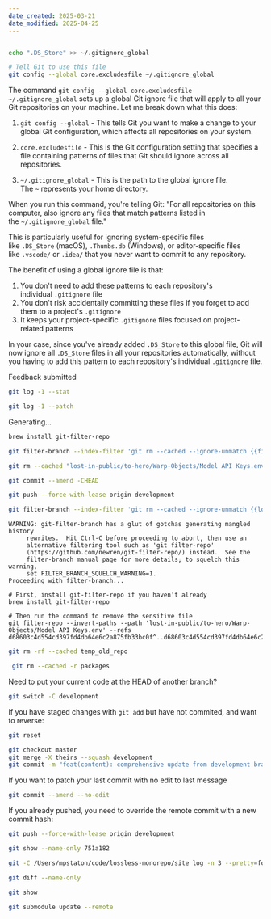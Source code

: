 ```yaml
---
date_created: 2025-03-21
date_modified: 2025-04-25
---
```


```bash

echo ".DS_Store" >> ~/.gitignore_global

# Tell Git to use this file 
git config --global core.excludesfile ~/.gitignore_global
```

The command `git config --global core.excludesfile ~/.gitignore_global` sets up a global Git ignore file that will apply to all your Git repositories on your machine. Let me break down what this does:

1. `git config --global` - This tells Git you want to make a change to your global Git configuration, which affects all repositories on your system.
    
2. `core.excludesfile` - This is the Git configuration setting that specifies a file containing patterns of files that Git should ignore across all repositories.
    
3. `~/.gitignore_global` - This is the path to the global ignore file. The `~` represents your home directory.
    

When you run this command, you're telling Git: "For all repositories on this computer, also ignore any files that match patterns listed in the `~/.gitignore_global` file."

This is particularly useful for ignoring system-specific files like `.DS_Store` (macOS), `.Thumbs.db` (Windows), or editor-specific files like `.vscode/` or `.idea/` that you never want to commit to any repository.

The benefit of using a global ignore file is that:

1. You don't need to add these patterns to each repository's individual `.gitignore` file
2. You don't risk accidentally committing these files if you forget to add them to a project's `.gitignore`
3. It keeps your project-specific `.gitignore` files focused on project-related patterns

In your case, since you've already added `.DS_Store` to this global file, Git will now ignore all `.DS_Store` files in all your repositories automatically, without you having to add this pattern to each repository's individual `.gitignore` file.

Feedback submitted

```bash
git log -1 --stat
```

```bash
git log -1 --patch
```

Generating...

```bash
brew install git-filter-repo
```

```bash
git filter-branch --index-filter 'git rm --cached --ignore-unmatch {{file_path}}' {{commit_hash}}^..{{commit_hash}}
```

```bash
git rm --cached "lost-in-public/to-hero/Warp-Objects/Model API Keys.env"
```

```bash
git commit --amend -CHEAD
```

```bash
git push --force-with-lease origin development
```


```bash
git filter-branch --index-filter 'git rm --cached --ignore-unmatch {{lost-in-public/to-hero/Warp-Objects/Model API Keys.env}}' {{d68603c4d554cd397fd4db64e6c2a875fb33bc0f}}^..{{d68603c4d554cd397fd4db64e6c2a875fb33bc0f}}
```

```
WARNING: git-filter-branch has a glut of gotchas generating mangled history
	 rewrites.  Hit Ctrl-C before proceeding to abort, then use an
	 alternative filtering tool such as 'git filter-repo'
	 (https://github.com/newren/git-filter-repo/) instead.  See the
	 filter-branch manual page for more details; to squelch this warning,
	 set FILTER_BRANCH_SQUELCH_WARNING=1.
Proceeding with filter-branch...
```

```
# First, install git-filter-repo if you haven't already
brew install git-filter-repo

# Then run the command to remove the sensitive file
git filter-repo --invert-paths --path 'lost-in-public/to-hero/Warp-Objects/Model API Keys.env' --refs d68603c4d554cd397fd4db64e6c2a875fb33bc0f^..d68603c4d554cd397fd4db64e6c2a875fb33bc0f
```

```bash
git rm -rf --cached temp_old_repo
```

```bash
 git rm --cached -r packages
```

Need to put your current code at the HEAD of another branch? 

```bash
git switch -C development
```

If you have staged changes with `git add` but have not commited, and want to reverse:
```bash
git reset
```

```bash
git checkout master
git merge -X theirs --squash development
git commit -m "feat(content): comprehensive update from development branch"
```

If you want to patch your last commit with no edit to last message
```bash
git commit --amend --no-edit
```

If you already pushed, you need to override the remote commit with a new commit hash:
```bash
git push --force-with-lease origin development
```

```bash
git show --name-only 751a182
```

```bash
git -C /Users/mpstaton/code/lossless-monorepo/site log -n 3 --pretty=format:"%h - %s (%cr)" development
```

```bash
git diff --name-only
```

```bash
git show
```

```bash
git submodule update --remote
```